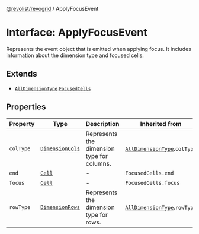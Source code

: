 [@revolist/revogrid](README.md) / ApplyFocusEvent

# Interface: ApplyFocusEvent

Represents the event object that is emitted when applying focus.
It includes information about the dimension type and focused cells.

## Extends

- [`AllDimensionType`](Interface.AllDimensionType.md).[`FocusedCells`](TypeAlias.FocusedCells.md)

## Properties

| Property | Type | Description | Inherited from | Defined in |
| ------ | ------ | ------ | ------ | ------ |
| `colType` | [`DimensionCols`](TypeAlias.DimensionCols.md) | Represents the dimension type for columns. | [`AllDimensionType`](Interface.AllDimensionType.md).`colType` | [src/types/interfaces.ts:727](https://github.com/revolist/revogrid/blob/08f5cc514b9bc1666dd85d20f560c0e9b7c7af14/src/types/interfaces.ts#L727) |
| `end` | [`Cell`](Interface.Cell.md) | - | `FocusedCells.end` | [src/types/selection.ts:56](https://github.com/revolist/revogrid/blob/08f5cc514b9bc1666dd85d20f560c0e9b7c7af14/src/types/selection.ts#L56) |
| `focus` | [`Cell`](Interface.Cell.md) | - | `FocusedCells.focus` | [src/types/selection.ts:55](https://github.com/revolist/revogrid/blob/08f5cc514b9bc1666dd85d20f560c0e9b7c7af14/src/types/selection.ts#L55) |
| `rowType` | [`DimensionRows`](TypeAlias.DimensionRows.md) | Represents the dimension type for rows. | [`AllDimensionType`](Interface.AllDimensionType.md).`rowType` | [src/types/interfaces.ts:722](https://github.com/revolist/revogrid/blob/08f5cc514b9bc1666dd85d20f560c0e9b7c7af14/src/types/interfaces.ts#L722) |
